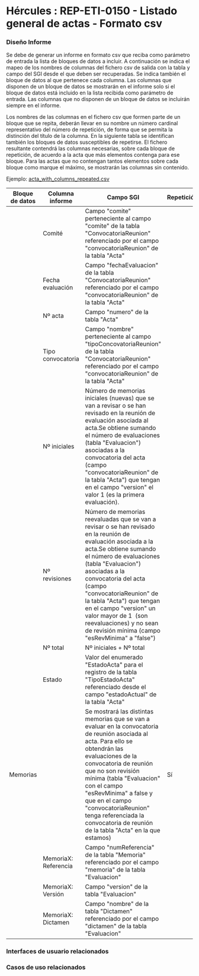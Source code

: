 # Hércules : REP\-ETI\-0150 \- Listado general de actas \- Formato csv







### Diseño Informe

Se debe de generar un informe en formato csv que reciba como parámetro de entrada la lista de bloques de datos a incluir. A continuación se indica el mapeo de los nombres de columnas del fichero csv de salida con la tabla y campo del SGI desde el que deben ser recuperadas. Se indica también el bloque de datos al que pertenece cada columna. Las columnas que disponen de un bloque de datos se mostrarán en el informe solo si el bloque de datos está incluido en la lista recibida como parámetro de entrada. Las columnas que no disponen de un bloque de datos se incluirán siempre en el informe.

Los nombres de las columnas en el fichero csv que formen parte de un bloque que se repita, deberán llevar en su nombre un número cardinal representativo del número de repetición, de forma que se permita la distinción del título de la columna. En la siguiente tabla se identifican también los bloques de datos susceptibles de repetirse. El fichero resultante contendrá las columnas necesarias, sobre cada bloque de repetición, de acuerdo a la acta que más elementos contenga para ese bloque. Para las actas que no contengan tantos elementos sobre cada bloque como marque el máximo, se mostrarán las columnas sin contenido.

Ejemplo: [acta\_with\_columns\_repeated.csv](/attachments/597852294/597865626.csv "attachments/597852294/597865626.csv")

  




| Bloque de datos | Columna informe | Campo SGI | Repetición |
| --- | --- | --- | --- |
|  | Comité | Campo "comite" perteneciente al campo "comite" de la tabla "ConvocatoriaReunion" referenciado por el campo "convocatoriaReunion" de la tabla "Acta" |  |
|  | Fecha evaluación | Campo "fechaEvaluacion" de la tabla "ConvocatoriaReunion" referenciado por el campo "convocatoriaReunion" de la tabla "Acta" |  |
|  | Nº acta | Campo "numero" de la tabla "Acta" |  |
|  | Tipo convocatoria | Campo "nombre" perteneciente al campo "tipoConcovatoriaReunion" de la tabla "ConvocatoriaReunion" referenciado por el campo "convocatoriaReunion" de la tabla "Acta" |  |
|  | Nº iniciales | Número de memorias iniciales (nuevas) que se van a revisar o se han revisado en la reunión de evaluación asociada al acta.Se obtiene sumando el número de evaluaciones (tabla "Evaluacion") asociadas a la convocatoria del acta (campo "convocatoriaReunion" de la tabla "Acta") que tengan en el campo "version" el valor 1 (es la primera evaluación). |  |
|  | Nº revisiones | Número de memorias reevaluadas que se van a revisar o se han revisado en la reunión de evaluación asociada a la acta.Se obtiene sumando el número de evaluaciones (tabla "Evaluacion") asociadas a la convocatoria del acta (campo "convocatoriaReunion" de la tabla "Acta") que tengan en el campo "version" un valor mayor de 1  (son reevaluaciones) y no sean de revisión mínima (campo "esRevMinima" a "false") |  |
|  | Nº total | Nº iniciales \+ Nº total |  |
|  | Estado | Valor del enumerado "EstadoActa" para el registro de la tabla "TipoEstadoActa" referenciado desde el campo "estadoActual" de la tabla "Acta" |  |
| Memorias |  | Se mostrará las distintas memorias que se van a evaluar en la convocatoria de reunión asociada al acta. Para ello se obtendrán las evaluaciones de la convocatoria de reunión que no son revisión mínima (tabla "Evaluacion" con el campo "esRevMinima" a false y que en el campo "convocatoriaReunion" tenga referenciada la convocatoria de reunión de la tabla "Acta" en la que estamos) | Sí |
|  | MemoriaX: Referencia | Campo "numReferencia" de la tabla "Memoria" referenciado por el campo "memoria" de la tabla "Evaluacion" |  |
|  | MemoriaX: Versión | Campo "version" de la tabla "Evaluacion" |  |
|  | MemoriaX: Dictamen | Campo "nombre" de la tabla "Dictamen" referenciado por el campo "dictamen" de la tabla "Evaluacion" |  |

  
  


  








### Interfaces de usuario relacionados







### Casos de uso relacionados



  














